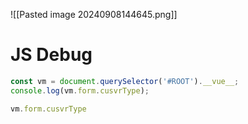 

![[Pasted image 20240908144645.png]]
# JS Debug

```js
const vm = document.querySelector('#ROOT').__vue__;
console.log(vm.form.cusvrType);

vm.form.cusvrType
```